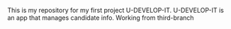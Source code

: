 This is my repository for my first project U-DEVELOP-IT.
U-DEVELOP-IT is an app that manages candidate info.
Working from third-branch